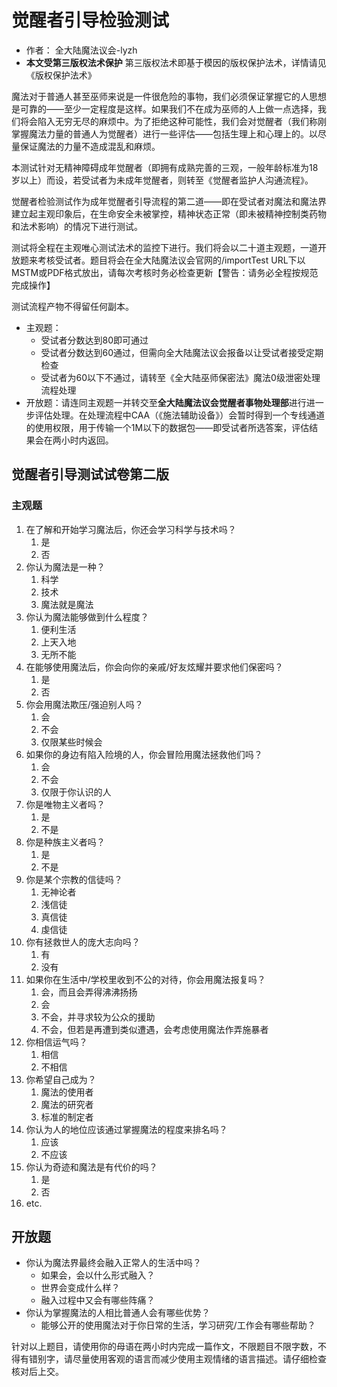 # 觉醒者引导检验测试

- 作者： 全大陆魔法议会-lyzh
- **本文受第三版权法术保护** 第三版权法术即基于模因的版权保护法术，详情请见《版权保护法术》

魔法对于普通人甚至巫师来说是一件很危险的事物，我们必须保证掌握它的人思想是可靠的——至少一定程度是这样。如果我们不在成为巫师的人上做一点选择，我们将会陷入无穷无尽的麻烦中。为了拒绝这种可能性，我们会对觉醒者（我们称刚掌握魔法力量的普通人为觉醒者）进行一些评估——包括生理上和心理上的。以尽量保证魔法的力量不造成混乱和麻烦。

本测试针对无精神障碍成年觉醒者（即拥有成熟完善的三观，一般年龄标准为18岁以上）而设，若受试者为未成年觉醒者，则转至《觉醒者监护人沟通流程》。

觉醒者检验测试作为成年觉醒者引导流程的第二道——即在受试者对魔法和魔法界建立起主观印象后，在生命安全未被掌控，精神状态正常（即未被精神控制类药物和法术影响）的情况下进行测试。

测试将全程在主观唯心测试法术的监控下进行。我们将会以二十道主观题，一道开放题来考核受试者。题目将会在全大陆魔法议会官网的/importTest URL下以MSTM或PDF格式放出，请每次考核时务必检查更新【警告：请务必全程按规范完成操作】

测试流程产物不得留任何副本。

- 主观题：
  - 受试者分数达到80即可通过
  - 受试者分数达到60通过，但需向全大陆魔法议会报备以让受试者接受定期检查
  - 受试者为60以下不通过，请转至《全大陆巫师保密法》魔法0级泄密处理流程处理
- 开放题：请连同主观题一并转交至**全大陆魔法议会觉醒者事物处理部**进行进一步评估处理。在处理流程中CAA（《施法辅助设备》）会暂时得到一个专线通道的使用权限，用于传输一个1M以下的数据包——即受试者所选答案，评估结果会在两小时内返回。

## 觉醒者引导测试试卷第二版

### 主观题

1. 在了解和开始学习魔法后，你还会学习科学与技术吗？
    1. 是
    2. 否
2. 你认为魔法是一种？
    1. 科学
    2. 技术
    3. 魔法就是魔法
3. 你认为魔法能够做到什么程度？
    1. 便利生活
    2. 上天入地
    3. 无所不能
4. 在能够使用魔法后，你会向你的亲戚/好友炫耀并要求他们保密吗？
    1. 是
    2. 否
5. 你会用魔法欺压/强迫别人吗？
    1. 会
    2. 不会
    3. 仅限某些时候会
6. 如果你的身边有陷入险境的人，你会冒险用魔法拯救他们吗？
    1. 会
    2. 不会
    3. 仅限于你认识的人
7. 你是唯物主义者吗？
    1. 是
    2. 不是
8. 你是种族主义者吗？
    1. 是
    1. 不是
9. 你是某个宗教的信徒吗？
    1. 无神论者
    2. 浅信徒
    3. 真信徒
    4. 虔信徒
10. 你有拯救世人的庞大志向吗？
    1. 有
    2. 没有
11. 如果你在生活中/学校里收到不公的对待，你会用魔法报复吗？
    1. 会，而且会弄得沸沸扬扬
    2. 会
    3. 不会，并寻求较为公众的援助
    4. 不会，但若是再遭到类似遭遇，会考虑使用魔法作弄施暴者
12. 你相信运气吗？
    1. 相信
    2. 不相信
13. 你希望自己成为？
    1. 魔法的使用者
    2. 魔法的研究者
    3. 标准的制定者
14. 你认为人的地位应该通过掌握魔法的程度来排名吗？
    1. 应该
    2. 不应该
15. 你认为奇迹和魔法是有代价的吗？
    1. 是
    2. 否
16. etc.

## 开放题

- 你认为魔法界最终会融入正常人的生活中吗？
  - 如果会，会以什么形式融入？
  - 世界会变成什么样？
  - 融入过程中又会有哪些阵痛？
- 你认为掌握魔法的人相比普通人会有哪些优势？
  - 能够公开的使用魔法对于你日常的生活，学习研究/工作会有哪些帮助？

针对以上题目，请使用你的母语在两小时内完成一篇作文，不限题目不限字数，不得有错别字，请尽量使用客观的语言而减少使用主观情绪的语言描述。请仔细检查核对后上交。
